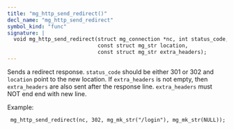 ```yaml
---
title: "mg_http_send_redirect()"
decl_name: "mg_http_send_redirect"
symbol_kind: "func"
signature: |
  void mg_http_send_redirect(struct mg_connection *nc, int status_code,
                             const struct mg_str location,
                             const struct mg_str extra_headers);
---
```


Sends a redirect response.
`status_code` should be either 301 or 302 and `location` point to the
new location.
If `extra_headers` is not empty, then `extra_headers` are also sent
after the response line. `extra_headers` must NOT end end with new line.

Example:

     mg_http_send_redirect(nc, 302, mg_mk_str("/login"), mg_mk_str(NULL)); 

